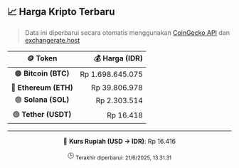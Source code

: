 

<!-- HARGA_KRIPTO -->
## 📈 Harga Kripto Terbaru

> Data ini diperbarui secara otomatis menggunakan [CoinGecko API](https://www.coingecko.com/) dan [exchangerate.host](https://exchangerate.host/)

<div align="center">

| 🪙 Token | 💰 Harga (IDR) |
|:------:|---------------:|
| 🟠 **Bitcoin (BTC)**   | Rp 1.698.645.075 |
| 🔵 **Ethereum (ETH)**  | Rp 39.806.978 |
| 🟣 **Solana (SOL)**    | Rp 2.303.514 |
| 🟢 **Tether (USDT)**   | Rp 16.418 |

---

💱 **Kurs Rupiah (USD → IDR)**: Rp 16.416

🕒 <sub>Terakhir diperbarui: 21/6/2025, 13.31.31</sub>

</div>
<!-- /HARGA_KRIPTO -->